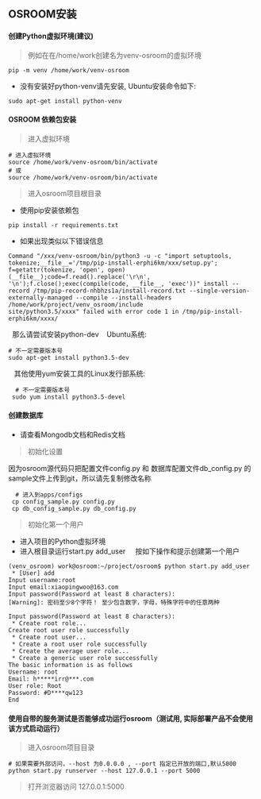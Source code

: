 ## OSROOM安装
#### 创建Python虚拟环境(建议)

> 例如在在/home/work创建名为venv-osroom的虚拟环境

```
pip -m venv /home/work/venv-osroom
```
 - 没有安装好python-venv请先安装, Ubuntu安装命令如下:
```
sudo apt-get install python-venv
```


#### OSROOM 依赖包安装

> 进入虚拟环境

 ```shell
# 进入虚拟环境
source /home/work/venv-osroom/bin/activate
# 或
source /home/work/venv-osroom/bin/activate
```

> 进入osroom项目根目录

- 使用pip安装依赖包
```
pip install -r requirements.txt
```

 - 如果出现类似以下错误信息
 ```
 Command "/xxx/venv-osroom/bin/python3 -u -c "import setuptools, tokenize;__file__='/tmp/pip-install-erphi6km/xxx/setup.py';
 f=getattr(tokenize, 'open', open)(__file__);code=f.read().replace('\r\n', '\n');f.close();exec(compile(code, __file__, 'exec'))" install --record /tmp/pip-record-nhbhzs1a/install-record.txt --single-version-externally-managed --compile --install-headers /home/work/project/venv_osroom/include
 site/python3.5/xxxx" failed with error code 1 in /tmp/pip-install-erphi6km/xxxx/
 ```
 &nbsp;&nbsp;那么请尝试安装python-dev
 &nbsp;&nbsp; Ubuntu系统:
 ```
 # 不一定需要版本号
 sudo apt-get install python3.5-dev
 ```
  &nbsp;&nbsp; 其他使用yum安装工具的Linux发行部系统:
```
  # 不一定需要版本号
 sudo yum install python3.5-devel
  ```
 
#### 创建数据库
 - 请查看Mongodb文档和Redis文档
 
 > 初始化设置
 
  因为osroom源代码只把配置文件config.py 和 数据库配置文件db_config.py 的sample文件上传到git，所以请先复制修改名称
```
  # 进入到apps/configs
 cp config_sample.py config.py
 cp db_config_sample.py db_config.py
  ```

> 初始化第一个用户

- 进入项目的Python虚拟环境
- 进入根目录运行start.py add_user
  &nbsp;&nbsp; 按如下操作和提示创建第一个用户
```
(venv_osroom) work@osroom:~/project/osroom$ python start.py add_user
 * [User] add
Input username:root
Input email:xiaopingwoo@163.com
Input password(Password at least 8 characters):
[Warning]: 密码至少8个字符！ 至少包含数字，字母，特殊字符中的任意两种

Input password(Password at least 8 characters):
 * Create root role...
Create root user role successfully
 * Create root user...
 * Create a root user role successfully
 * Create the average user role...
 * Create a generic user role successfully
The basic information is as follows
Username: root
Email: h*****irr@***.com
User role: Root
Password: #D****qw123
End

```

#### 使用自带的服务测试是否能够成功运行osroom（测试用, 实际部署产品不会使用该方式启动运行）

> 进入osroom项目目录

```
# 如果需要外部访问，--host 为0.0.0.0 , --port 指定已开放的端口,默认5000
python start.py runserver --host 127.0.0.1 --port 5000
```
> 打开浏览器访问 127.0.0.1:5000

